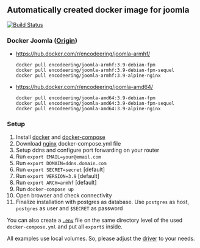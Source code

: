 ## Automatically created docker image for joomla

[![Build Status](https://travis-ci.org/encodeering/docker-joomla.svg?branch=master)](https://travis-ci.org/encodeering/docker-joomla)

### Docker Joomla ([Origin](https://github.com/joomla/docker-joomla))

- https://hub.docker.com/r/encodeering/joomla-armhf/

    ```docker pull encodeering/joomla-armhf:3.9-debian-fpm```  
    ```docker pull encodeering/joomla-armhf:3.9-debian-fpm-sequel```  
    ```docker pull encodeering/joomla-armhf:3.9-alpine-nginx```

- https://hub.docker.com/r/encodeering/joomla-amd64/

    ```docker pull encodeering/joomla-amd64:3.9-debian-fpm```  
    ```docker pull encodeering/joomla-amd64:3.9-debian-fpm-sequel```  
    ```docker pull encodeering/joomla-amd64:3.9-alpine-nginx```

### Setup

1. Install [docker](https://docs.docker.com/install/) and [docker-compose](https://docs.docker.com/compose/install)
1. Download [nginx](examples/nginx/docker-compose.yml) docker-compose.yml file
1. Setup ddns and configure port forwarding on your router
1. Run `export EMAIL=your@email.com`
1. Run `export DOMAIN=ddns.domain.com`
1. Run `export SECRET=secret` [default]
1. Run `export VERSION=3.9` [default]
1. Run `export ARCH=armhf` [default]
1. Run `docker-compose up`
1. Open browser and check connectivity
1. Finalize installation with postgres as database. Use `postgres` as host, `postgres` as user and `$SECRET` as password

You can also create a [`.env`](https://docs.docker.com/compose/environment-variables/#the-env-file) file on the same directory level of the used `docker-compose.yml` and put all `export`s inside.

All examples use local volumes. So, please adjust the [driver](https://docs.docker.com/engine/extend/legacy_plugins/#volume-plugins) to your needs.
